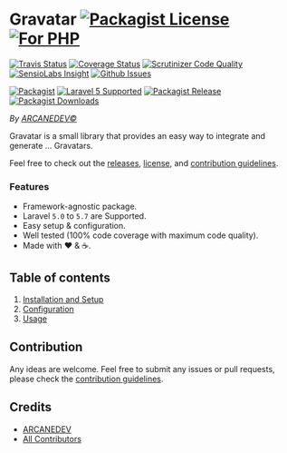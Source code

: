 # Gravatar [![Packagist License][badge_license]](LICENSE.md) [![For PHP][badge_php]][link-github-repo]

[![Travis Status][badge_build]][link-travis]
[![Coverage Status][badge_coverage]][link-scrutinizer]
[![Scrutinizer Code Quality][badge_quality]][link-scrutinizer]
[![SensioLabs Insight][badge_insight]][link-insight]
[![Github Issues][badge_issues]][link-github-issues]

[![Packagist][badge_package]][link-packagist]
[![Laravel 5 Supported][badge_laravel]][link-github-repo]
[![Packagist Release][badge_release]][link-packagist]
[![Packagist Downloads][badge_downloads]][link-packagist]

*By [ARCANEDEV&copy;](http://www.arcanedev.net/)*

Gravatar is a small library that provides an easy way to integrate and generate &hellip; Gravatars.

Feel free to check out the [releases](https://github.com/ARCANEDEV/Gravatar/releases), [license](LICENSE.md), and [contribution guidelines](CONTRIBUTING.md).

### Features

  * Framework-agnostic package.
  * Laravel `5.0` to `5.7` are Supported.
  * Easy setup & configuration.
  * Well tested (100% code coverage with maximum code quality).
  * Made with :heart: &amp; :coffee:.

## Table of contents

1. [Installation and Setup](_docs/1-Installation-and-Setup.md)
2. [Configuration](_docs/2-Configuration.md)
3. [Usage](_docs/3-Usage.md)

## Contribution

Any ideas are welcome. Feel free to submit any issues or pull requests, please check the [contribution guidelines](CONTRIBUTING.md).

## Credits

- [ARCANEDEV][link-author]
- [All Contributors][link-contributors]

[badge_license]:      http://img.shields.io/packagist/l/arcanedev/gravatar.svg?style=flat-square
[badge_php]:          https://img.shields.io/badge/PHP-Framework%20agnostic-4F5B93.svg?style=flat-square
[badge_build]:        http://img.shields.io/travis/ARCANEDEV/Gravatar.svg?style=flat-square
[badge_coverage]:     https://img.shields.io/scrutinizer/coverage/g/ARCANEDEV/Gravatar.svg?style=flat-square
[badge_quality]:      https://img.shields.io/scrutinizer/g/ARCANEDEV/Gravatar.svg?style=flat-square
[badge_insight]:      https://img.shields.io/sensiolabs/i/b295ae87-bc10-4a43-9ca4-fbeab5c7fcda.svg?style=flat-square
[badge_issues]:       http://img.shields.io/github/issues/ARCANEDEV/Gravatar.svg?style=flat-square
[badge_package]:      https://img.shields.io/badge/package-arcanedev/gravatar-blue.svg?style=flat-square
[badge_laravel]:      https://img.shields.io/badge/Laravel%20Supported-5.x-orange.svg?style=flat-square
[badge_release]:      https://img.shields.io/packagist/v/arcanedev/gravatar.svg?style=flat-square
[badge_downloads]:    https://img.shields.io/packagist/dt/arcanedev/gravatar.svg?style=flat-square

[link-author]:        https://github.com/arcanedev-maroc
[link-github-repo]:   https://github.com/ARCANEDEV/Gravatar
[link-github-issues]: https://github.com/ARCANEDEV/Gravatar/issues
[link-contributors]:  https://github.com/ARCANEDEV/Gravatar/graphs/contributors
[link-packagist]:     https://packagist.org/packages/arcanedev/gravatar
[link-travis]:        https://travis-ci.org/ARCANEDEV/Gravatar
[link-scrutinizer]:   https://scrutinizer-ci.com/g/ARCANEDEV/Gravatar/?branch=master
[link-insight]:       https://insight.sensiolabs.com/projects/b295ae87-bc10-4a43-9ca4-fbeab5c7fcda

